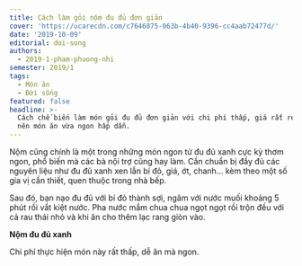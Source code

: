 ```yaml
---
title: Cách làm gỏi nộm đu đủ đơn giản
cover: 'https://ucarecdn.com/c7646875-063b-4b40-9396-cc4aab72477d/'
date: '2019-10-09'
editorial: doi-song
authors:
  - 2019-1-pham-phuong-nhi
semester: 2019/1
tags:
  - Món ăn
  - Đời sống
featured: false
headline: >-
  Cách chế biến làm món gỏi đu đủ đơn giản với chi phí thấp, giá rất rẻ để tạo
  nên món ăn vừa ngon hấp dẫn.
---
```

Nộm cũng chính là một trong những món ngon từ đu đủ xanh cực kỳ thơm ngon, phổ biến mà các bà nội trợ cũng hay làm. Cần chuẩn bị đầy đủ các nguyên liệu như đu đủ xanh xen lẫn bí đỏ, giá, ớt, chanh… kèm theo một số gia vị cần thiết, quen thuộc trong nhà bếp. 

Sau đó, bạn nạo đu đủ với bí đỏ thành sợi, ngâm với nước muối khoảng 5 phút rồi vắt kiệt nước. Pha nước mắm chua chua ngọt ngọt rồi trộn đều với cả rau thái nhỏ và khi ăn cho thêm lạc rang giòn vào. 

**Nộm đu đủ xanh**

Chi phí thực hiện món này rất thấp, dễ ăn mà ngon.
